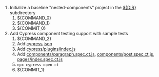 1. Initialize a baseline "nested-components" project in the [${DIR}](.) subdirectory
   1. ${COMMAND_0}
   2. ${COMMAND_1}
   3. ${COMMIT_0}
3. Add Cypress component testing support with sample tests
   1. ${COMMAND_2}
   2. Add [cypress.json](cypress.json)
   3. Add [cypress/plugins/index.js](cypress/plugins/index.js)
   4. Add [components/paragraph.spec.ct.js](components/paragraph.spec.ct.js), [components/post.spec.ct.js](components/post.spec.ct.js), [pages/index.spec.ct.js](pages/index.spec.ct.js)
   5. `npx cypress open-ct`
   6. ${COMMIT_1}
